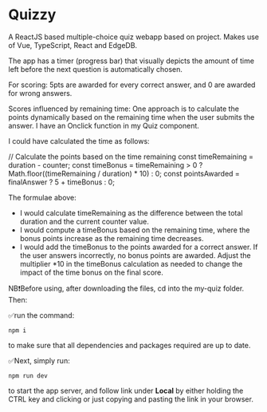 # Quizzy
A ReactJS based multiple-choice quiz webapp based on project. Makes use of Vue, TypeScript, React and EdgeDB.

The app has a timer (progress bar) that visually depicts the amount of time left before the next question is automatically chosen.

For scoring: 5pts are awarded for every correct answer, and 0 are awarded for wrong answers. 


Scores influenced by remaining time: One approach is to calculate the points dynamically based on the remaining time when the user submits the answer. I have an Onclick function in my Quiz component. 

I could have calculated the time as follows:

 // Calculate the points based on the time remaining
    const timeRemaining = duration - counter;
    const timeBonus = timeRemaining > 0 ? Math.floor((timeRemaining / duration) * 10) : 0;
    const pointsAwarded = finalAnswer ? 5 + timeBonus : 0;

The formulae above:
- I would calculate timeRemaining as the difference between the total duration and the current counter value.
- I would compute a timeBonus based on the remaining time, where the bonus points increase as the remaining time decreases.
- I would add the timeBonus to the points awarded for a correct answer.
If the user answers incorrectly, no bonus points are awarded.
Adjust the multiplier *10 in the timeBonus calculation as needed to change the impact of the time bonus on the final score.

NB❗Before using, after downloading the files, cd into the my-quiz folder. Then:

✅run the command:
```
npm i
```

to make sure that all dependencies and packages required are up to date.

✅Next, simply run:

```
npm run dev
```

to start the app server, and follow link under **Local** by either holding the CTRL key and clicking or just copying and pasting the link in your browser.

